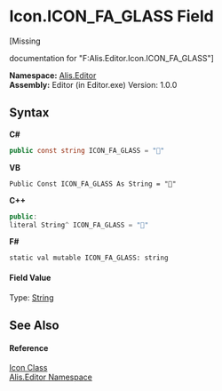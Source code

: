 # Icon.ICON_FA_GLASS Field
 

\[Missing <summary> documentation for "F:Alis.Editor.Icon.ICON_FA_GLASS"\]

**Namespace:**&nbsp;<a href="b150ade4-39de-a232-5f06-d3cdc1b2c538">Alis.Editor</a><br />**Assembly:**&nbsp;Editor (in Editor.exe) Version: 1.0.0

## Syntax

**C#**<br />
``` C#
public const string ICON_FA_GLASS = ""
```

**VB**<br />
``` VB
Public Const ICON_FA_GLASS As String = ""
```

**C++**<br />
``` C++
public:
literal String^ ICON_FA_GLASS = ""
```

**F#**<br />
``` F#
static val mutable ICON_FA_GLASS: string
```


#### Field Value
Type: <a href="https://docs.microsoft.com/dotnet/api/system.string" target="_blank">String</a>

## See Also


#### Reference
<a href="cc0f883c-67f8-f772-c6d7-a60b129f22a7">Icon Class</a><br /><a href="b150ade4-39de-a232-5f06-d3cdc1b2c538">Alis.Editor Namespace</a><br />